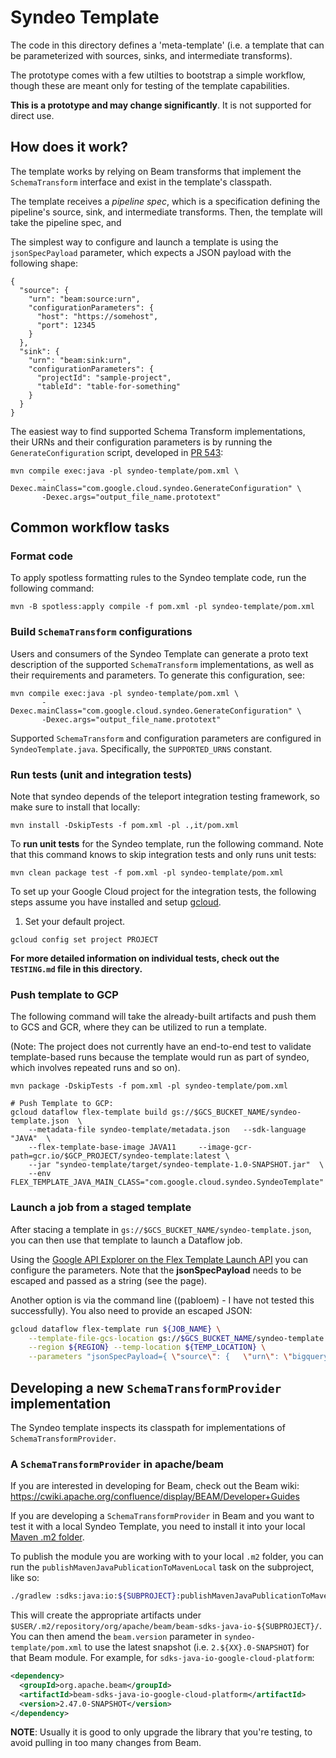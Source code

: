 # Syndeo Template

The code in this directory defines a 'meta-template' (i.e. a template that can be parameterized with sources, sinks,
and intermediate transforms).

The prototype comes with a few utilties to bootstrap a simple workflow, though these are meant only for testing of the
template capabilities.

**This is a prototype and may change significantly**. It is not supported for direct use.

## How does it work?

The template works by relying on Beam transforms that implement the `SchemaTransform` interface and exist in the
template's classpath.

The template receives a *pipeline spec*, which is a specification defining the pipeline's source, sink, and intermediate
transforms. Then, the template will take the pipeline spec, and

The simplest way to configure and launch a template is using the `jsonSpecPayload` parameter, which expects a
JSON payload with the following shape:

```
{
  "source": {
    "urn": "beam:source:urn",
    "configurationParameters": {
      "host": "https://somehost",
      "port": 12345
    }
  },
  "sink": {
    "urn": "beam:sink:urn",
    "configurationParameters": {
      "projectId": "sample-project",
      "tableId": "table-for-something"
    }
  }
}
```

The easiest way to find supported Schema Transform implementations, their URNs and their configuration
parameters is by running the `GenerateConfiguration` script, developed in [PR 543](https://github.com/GoogleCloudPlatform/DataflowTemplates/pull/543):

```shell
mvn compile exec:java -pl syndeo-template/pom.xml \
       -Dexec.mainClass="com.google.cloud.syndeo.GenerateConfiguration" \
       -Dexec.args="output_file_name.prototext"
```

## Common workflow tasks

### Format code

To apply spotless formatting rules to the Syndeo template code, run the following command:

```shell
mvn -B spotless:apply compile -f pom.xml -pl syndeo-template/pom.xml
```

### Build `SchemaTransform` configurations

Users and consumers of the Syndeo Template can generate a proto text description of the supported `SchemaTransform`
implementations, as well as their requirements and parameters. To generate this configuration, see:

```shell
mvn compile exec:java -pl syndeo-template/pom.xml \
       -Dexec.mainClass="com.google.cloud.syndeo.GenerateConfiguration" \
       -Dexec.args="output_file_name.prototext"
```

Supported `SchemaTransform` and configuration parameters are configured in `SyndeoTemplate.java`. Specifically, the
`SUPPORTED_URNS` constant.

### Run tests (unit and integration tests)

Note that syndeo depends of the teleport integration testing framework, so make sure to install that locally:

```
mvn install -DskipTests -f pom.xml -pl .,it/pom.xml
```

To **run unit tests** for the Syndeo template, run the following command. Note that this command knows to skip
integration tests and only runs unit tests:

```shell
mvn clean package test -f pom.xml -pl syndeo-template/pom.xml
```

To set up your Google Cloud project for the integration tests, the following steps assume you have installed and setup [gcloud](https://cloud.google.com/sdk/gcloud).

1. Set your default project.

```shell
gcloud config set project PROJECT
```

**For more detailed information on individual tests, check out the `TESTING.md` file in this directory.**

### Push template to GCP

The following command will take the already-built artifacts and push them to GCS and GCR, where they can be utilized to run a template.

(Note: The project does not currently have an end-to-end test to validate template-based runs because the template would run as part of
syndeo, which involves repeated runs and so on).

```shell
mvn package -DskipTests -f pom.xml -pl syndeo-template/pom.xml

# Push Template to GCP:
gcloud dataflow flex-template build gs://$GCS_BUCKET_NAME/syndeo-template.json  \
    --metadata-file syndeo-template/metadata.json   --sdk-language "JAVA"  \
    --flex-template-base-image JAVA11     --image-gcr-path=gcr.io/$GCP_PROJECT/syndeo-template:latest \
    --jar "syndeo-template/target/syndeo-template-1.0-SNAPSHOT.jar"  \
    --env FLEX_TEMPLATE_JAVA_MAIN_CLASS="com.google.cloud.syndeo.SyndeoTemplate"
```

### Launch a job from a staged template

After stacing a template in `gs://$GCS_BUCKET_NAME/syndeo-template.json`, you can then use that template to launch a Dataflow job.

Using the [Google API Explorer on the Flex Template Launch API](https://cloud.google.com/dataflow/docs/reference/rest/v1b3/projects.locations.flexTemplates/launch?apix_params=%7B%22projectId%22%3A%22cloud-teleport-testing%22%2C%22location%22%3A%22us-central1%22%2C%22resource%22%3A%7B%22launchParameter%22%3A%7B%22jobName%22%3A%22jobname124385%22%2C%22containerSpecGcsPath%22%3A%22gs%3A%2F%2Fbeam-testing-templates%2Fsyndeo-template.json%22%2C%22parameters%22%3A%7B%22jsonSpecPayload%22%3A%22%7B%20%5C%22source%5C%22%3A%20%7B%20%20%20%5C%22urn%5C%22%3A%20%5C%22bigquery%3Aread%5C%22%2C%20%20%20%5C%22configurationParameters%5C%22%20%3A%20%7B%20%20%20%20%20%5C%22table%5C%22%3A%20%5C%22dataflow-syndeo.taxirides.realtime%5C%22%20%20%20%7D%20%20%20%7D%2C%20%5C%22sink%5C%22%3A%20%7B%20%20%20%5C%22urn%5C%22%3A%20%5C%22bigtable%3Awrite%5C%22%2C%20%20%20%5C%22configurationParameters%5C%22%3A%20%7B%20%20%20%20%20%5C%22projectId%5C%22%3A%20%5C%22dataflow-syndeo%5C%22%2C%20%20%20%20%20%5C%22instanceId%5C%22%3A%20%5C%22syndeo-bt-test%5C%22%2C%20%20%20%20%20%5C%22tableId%5C%22%3A%20%5C%22syndeo-demo-table%5C%22%2C%20%20%20%20%20%5C%22keyColumns%5C%22%3A%20%5B%5C%22ride_id%5C%22%5D%20%20%20%7D%20%7D%20%7D%22%2C%22stagingLocation%22%3A%22gs%3A%2F%2Fsyndeo-pabloem%2Fbtdemo1%2Fstaging%2F%22%7D%2C%22environment%22%3A%7B%22tempLocation%22%3A%22gs%3A%2F%2Fsyndeo-pabloem%2Fbtdemo1%2Ftemp%2F%22%2C%22additionalExperiments%22%3A%5B%5D%7D%7D%7D%7D)
you can configure the parameters. Note that the **jsonSpecPayload** needs to be escaped and passed as a string (see the page).


Another option is via the command line ((pabloem) - I have not tested this successfully). You also need to provide an escaped JSON:

```sh
gcloud dataflow flex-template run ${JOB_NAME} \
    --template-file-gcs-location gs://$GCS_BUCKET_NAME/syndeo-template.json \
    --region ${REGION} --temp-location ${TEMP_LOCATION} \
    --parameters "jsonSpecPayload={ \"source\": {   \"urn\": \"bigquery:read\",   \"configurationParameters\" : {     \"table\": \"dataflow-syndeo.taxirides.realtime\"   }   }, \"sink\": {   \"urn\": \"bigtable:write\",   \"configurationParameters\": {     \"projectId\": \"dataflow-syndeo\",     \"instanceId\": \"syndeo-bt-test\",     \"tableId\": \"syndeo-demo-table\",     \"keyColumns\": [\"ride_id\"]   } } },stagingLocation=${TEMP_LOCATION}/staging/"
```

## Developing a new `SchemaTransformProvider` implementation

The Syndeo template inspects its classpath for implementations of `SchemaTransformProvider`.

### A `SchemaTransformProvider` in apache/beam

If you are interested in developing for Beam, check out the Beam wiki: https://cwiki.apache.org/confluence/display/BEAM/Developer+Guides

If you are developing a `SchemaTransformProvider` in Beam and you want to test it with a local Syndeo Template,
you need to install it into your local [Maven .m2 folder](https://stackoverflow.com/questions/63138495/what-is-m2-folder-how-can-i-configure-it-if-i-have-two-repos-with-two-differen/63139745#63139745).

To publish the module you are working with to your local `.m2` folder, you can run the `publishMavenJavaPublicationToMavenLocal`
task on the subproject, like so:

```sh
./gradlew :sdks:java:io:${SUBPROJECT}:publishMavenJavaPublicationToMavenLocal -Ppublishing
```

This will create the appropriate artifacts under `$USER/.m2/repository/org/apache/beam/beam-sdks-java-io-${SUBPROJECT}/`.
You can then amend the `beam.version` parameter in `syndeo-template/pom.xml` to use the latest snapshot (i.e. `2.${XX}.0-SNAPSHOT`)
for that Beam module. For example, for `sdks-java-io-google-cloud-platform`:

```xml
<dependency>
  <groupId>org.apache.beam</groupId>
  <artifactId>beam-sdks-java-io-google-cloud-platform</artifactId>
  <version>2.47.0-SNAPSHOT</version>
</dependency>
```

**NOTE**: Usually it is good to only upgrade the library that you're testing, to avoid pulling in too many changes from Beam.
